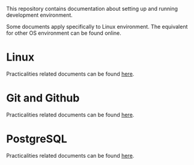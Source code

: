This repository contains documentation about setting up and running development environment.  

Some documents apply specifically to Linux environment. The equivalent for other OS environment can be found online.    

# Linux  
Practicalities related documents can be found [here](Linux).  

# Git and Github  
Practicalities related documents can be found [here](Git_Github).

# PostgreSQL
Practicalities related documents can be found [here](PostgreSQL).

